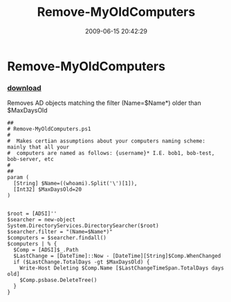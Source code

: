 ﻿---
pid:            1162
parent:         0
children:       
poster:         CrazyDave
title:          Remove-MyOldComputers
date:           2009-06-15 20:42:29
description:    Removes AD objects matching the filter (Name=$Name*) older than $MaxDaysOld
format:         posh
---

# Remove-MyOldComputers

### [download](1162.ps1)  

Removes AD objects matching the filter (Name=$Name*) older than $MaxDaysOld

```posh
##
# Remove-MyOldComputers.ps1
#
#  Makes certian assumptions about your computers naming scheme: mainly that all your
#  computers are named as follows: {username}* I.E. bob1, bob-test, bob-server, etc
#
##
param (
  [String] $Name=((whoami).Split('\')[1]),
  [Int32] $MaxDaysOld=20
)


$root = [ADSI]''
$searcher = new-object System.DirectoryServices.DirectorySearcher($root)
$searcher.filter = "(Name=$Name*)"
$computers = $searcher.findall()
$computers | % {
  $Comp = [ADSI]$_.Path  
  $LastChange = [DateTime]::Now - [DateTime][String]$Comp.WhenChanged
  if ($LastChange.TotalDays -gt $MaxDaysOld) {
    Write-Host Deleting $Comp.Name [$LastChangeTimeSpan.TotalDays days old]
    $Comp.psbase.DeleteTree()
  }
}
```
